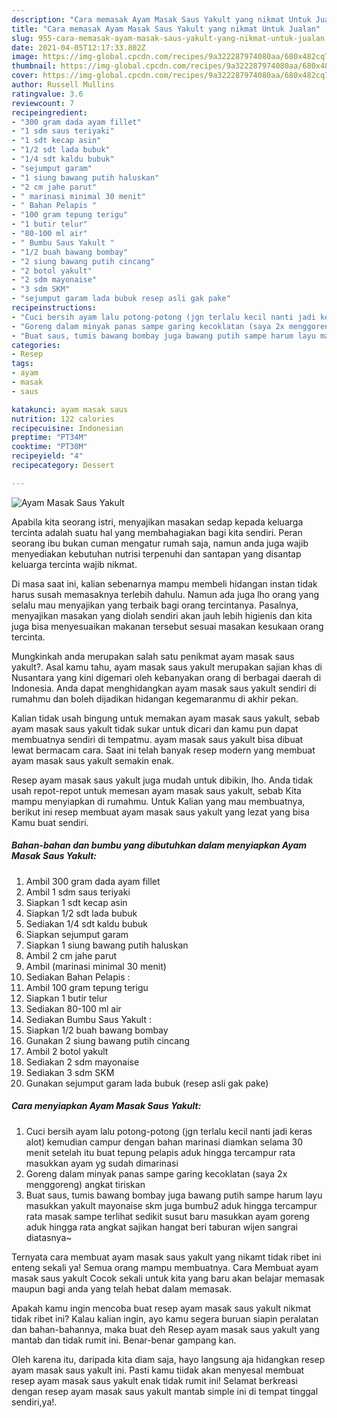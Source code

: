 ```yaml
---
description: "Cara memasak Ayam Masak Saus Yakult yang nikmat Untuk Jualan"
title: "Cara memasak Ayam Masak Saus Yakult yang nikmat Untuk Jualan"
slug: 955-cara-memasak-ayam-masak-saus-yakult-yang-nikmat-untuk-jualan
date: 2021-04-05T12:17:33.802Z
image: https://img-global.cpcdn.com/recipes/9a322287974080aa/680x482cq70/ayam-masak-saus-yakult-foto-resep-utama.jpg
thumbnail: https://img-global.cpcdn.com/recipes/9a322287974080aa/680x482cq70/ayam-masak-saus-yakult-foto-resep-utama.jpg
cover: https://img-global.cpcdn.com/recipes/9a322287974080aa/680x482cq70/ayam-masak-saus-yakult-foto-resep-utama.jpg
author: Russell Mullins
ratingvalue: 3.6
reviewcount: 7
recipeingredient:
- "300 gram dada ayam fillet"
- "1 sdm saus teriyaki"
- "1 sdt kecap asin"
- "1/2 sdt lada bubuk"
- "1/4 sdt kaldu bubuk"
- "sejumput garam"
- "1 siung bawang putih haluskan"
- "2 cm jahe parut"
- " marinasi minimal 30 menit"
- " Bahan Pelapis "
- "100 gram tepung terigu"
- "1 butir telur"
- "80-100 ml air"
- " Bumbu Saus Yakult "
- "1/2 buah bawang bombay"
- "2 siung bawang putih cincang"
- "2 botol yakult"
- "2 sdm mayonaise"
- "3 sdm SKM"
- "sejumput garam lada bubuk resep asli gak pake"
recipeinstructions:
- "Cuci bersih ayam lalu potong-potong (jgn terlalu kecil nanti jadi keras alot) kemudian campur dengan bahan marinasi diamkan selama 30 menit setelah itu buat tepung pelapis aduk hingga tercampur rata masukkan ayam yg sudah dimarinasi"
- "Goreng dalam minyak panas sampe garing kecoklatan (saya 2x menggoreng) angkat tiriskan"
- "Buat saus, tumis bawang bombay juga bawang putih sampe harum layu masukkan yakult mayonaise skm juga bumbu2 aduk hingga tercampur rata masak sampe terlihat sedikit susut baru masukkan ayam goreng aduk hingga rata angkat sajikan hangat beri taburan wijen sangrai diatasnya~"
categories:
- Resep
tags:
- ayam
- masak
- saus

katakunci: ayam masak saus 
nutrition: 122 calories
recipecuisine: Indonesian
preptime: "PT34M"
cooktime: "PT30M"
recipeyield: "4"
recipecategory: Dessert

---
```



![Ayam Masak Saus Yakult](https://img-global.cpcdn.com/recipes/9a322287974080aa/680x482cq70/ayam-masak-saus-yakult-foto-resep-utama.jpg)

Apabila kita seorang istri, menyajikan masakan sedap kepada keluarga tercinta adalah suatu hal yang membahagiakan bagi kita sendiri. Peran seorang ibu bukan cuman mengatur rumah saja, namun anda juga wajib menyediakan kebutuhan nutrisi terpenuhi dan santapan yang disantap keluarga tercinta wajib nikmat.

Di masa  saat ini, kalian sebenarnya mampu membeli hidangan instan tidak harus susah memasaknya terlebih dahulu. Namun ada juga lho orang yang selalu mau menyajikan yang terbaik bagi orang tercintanya. Pasalnya, menyajikan masakan yang diolah sendiri akan jauh lebih higienis dan kita juga bisa menyesuaikan makanan tersebut sesuai masakan kesukaan orang tercinta. 



Mungkinkah anda merupakan salah satu penikmat ayam masak saus yakult?. Asal kamu tahu, ayam masak saus yakult merupakan sajian khas di Nusantara yang kini digemari oleh kebanyakan orang di berbagai daerah di Indonesia. Anda dapat menghidangkan ayam masak saus yakult sendiri di rumahmu dan boleh dijadikan hidangan kegemaranmu di akhir pekan.

Kalian tidak usah bingung untuk memakan ayam masak saus yakult, sebab ayam masak saus yakult tidak sukar untuk dicari dan kamu pun dapat membuatnya sendiri di tempatmu. ayam masak saus yakult bisa dibuat lewat bermacam cara. Saat ini telah banyak resep modern yang membuat ayam masak saus yakult semakin enak.

Resep ayam masak saus yakult juga mudah untuk dibikin, lho. Anda tidak usah repot-repot untuk memesan ayam masak saus yakult, sebab Kita mampu menyiapkan di rumahmu. Untuk Kalian yang mau membuatnya, berikut ini resep membuat ayam masak saus yakult yang lezat yang bisa Kamu buat sendiri.

<!--inarticleads1-->

##### Bahan-bahan dan bumbu yang dibutuhkan dalam menyiapkan Ayam Masak Saus Yakult:

1. Ambil 300 gram dada ayam fillet
1. Ambil 1 sdm saus teriyaki
1. Siapkan 1 sdt kecap asin
1. Siapkan 1/2 sdt lada bubuk
1. Sediakan 1/4 sdt kaldu bubuk
1. Siapkan sejumput garam
1. Siapkan 1 siung bawang putih haluskan
1. Ambil 2 cm jahe parut
1. Ambil  (marinasi minimal 30 menit)
1. Sediakan  Bahan Pelapis :
1. Ambil 100 gram tepung terigu
1. Siapkan 1 butir telur
1. Sediakan 80-100 ml air
1. Sediakan  Bumbu Saus Yakult :
1. Siapkan 1/2 buah bawang bombay
1. Gunakan 2 siung bawang putih cincang
1. Ambil 2 botol yakult
1. Sediakan 2 sdm mayonaise
1. Sediakan 3 sdm SKM
1. Gunakan sejumput garam lada bubuk (resep asli gak pake)




<!--inarticleads2-->

##### Cara menyiapkan Ayam Masak Saus Yakult:

1. Cuci bersih ayam lalu potong-potong (jgn terlalu kecil nanti jadi keras alot) kemudian campur dengan bahan marinasi diamkan selama 30 menit setelah itu buat tepung pelapis aduk hingga tercampur rata masukkan ayam yg sudah dimarinasi
1. Goreng dalam minyak panas sampe garing kecoklatan (saya 2x menggoreng) angkat tiriskan
1. Buat saus, tumis bawang bombay juga bawang putih sampe harum layu masukkan yakult mayonaise skm juga bumbu2 aduk hingga tercampur rata masak sampe terlihat sedikit susut baru masukkan ayam goreng aduk hingga rata angkat sajikan hangat beri taburan wijen sangrai diatasnya~




Ternyata cara membuat ayam masak saus yakult yang nikamt tidak ribet ini enteng sekali ya! Semua orang mampu membuatnya. Cara Membuat ayam masak saus yakult Cocok sekali untuk kita yang baru akan belajar memasak maupun bagi anda yang telah hebat dalam memasak.

Apakah kamu ingin mencoba buat resep ayam masak saus yakult nikmat tidak ribet ini? Kalau kalian ingin, ayo kamu segera buruan siapin peralatan dan bahan-bahannya, maka buat deh Resep ayam masak saus yakult yang mantab dan tidak rumit ini. Benar-benar gampang kan. 

Oleh karena itu, daripada kita diam saja, hayo langsung aja hidangkan resep ayam masak saus yakult ini. Pasti kamu tiidak akan menyesal membuat resep ayam masak saus yakult enak tidak rumit ini! Selamat berkreasi dengan resep ayam masak saus yakult mantab simple ini di tempat tinggal sendiri,ya!.


